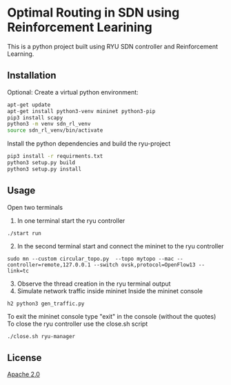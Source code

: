 # Optimal Routing in SDN using Reinforcement Learining

This is a python project built using RYU SDN controller and Reinforcement Learning.

## Installation

Optional: Create a virtual python environment:
```bash
apt-get update
apt-get install python3-venv mininet python3-pip
pip3 install scapy
python3 -m venv sdn_rl_venv
source sdn_rl_venv/bin/activate
```

Install the python dependencies and build the ryu-project
```bash
pip3 install -r requirments.txt
python3 setup.py build
python3 setup.py install
```

## Usage
Open two terminals
1. In one terminal start the ryu controller
```
./start run
```
2. In the second terminal start and connect the mininet to the ryu controller
```
sudo mn --custom circular_topo.py  --topo mytopo --mac --controller=remote,127.0.0.1 --switch ovsk,protocol=OpenFlow13 --link=tc
```
3. Observe the thread creation in the ryu terminal output
4. Simulate network traffic inside mininet 
Inside the mininet console
```
h2 python3 gen_traffic.py
```

To exit the  mininet console type "exit" in the console (without the quotes)
To close the ryu controller use the close.sh script
```bash
./close.sh ryu-manager
```


## License
[Apache 2.0](http://www.apache.org/licenses/)
